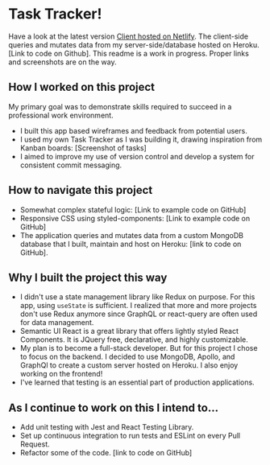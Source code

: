 # Task Tracker!

Have a look at the latest version [Client hosted on Netlify](https://gtasktracker.netlify.app/).
The client-side queries and mutates data from my server-side/database hosted on Heroku. [Link to code on Github].
This readme is a work in progress. Proper links and screenshots are on the way.

## How I worked on this project

My primary goal was to demonstrate skills required to succeed in a professional work environment.

- I built this app based wireframes and feedback from potential users.
- I used my own Task Tracker as I was building it, drawing inspiration from Kanban boards: [Screenshot of tasks]
- I aimed to improve my use of version control and develop a system for consistent commit messaging.

## How to navigate this project

- Somewhat complex stateful logic: [Link to example code on GitHub]
- Responsive CSS using styled-components: [Link to example code on GitHub]
- The application queries and mutates data from a custom MongoDB database that I built, maintain and host on Heroku: [link to code on GitHub].

## Why I built the project this way

- I didn't use a state management library like Redux on purpose. For this app, using `useState` is
  sufficient. I realized that more and more projects don't use Redux anymore since GraphQL or
  react-query are often used for data management.
- Semantic UI React is a great library that offers lightly styled React Components. It is JQuery free, declarative, and highly customizable.
- My plan is to become a full-stack developer. But for this project I chose to focus on the
  backend. I decided to use MongoDB, Apollo, and GraphQl to create a custom server hosted on Heroku. I also
  enjoy working on the frontend!
- I've learned that testing is an essential part of production applications.

## As I continue to work on this I intend to...

- Add unit testing with Jest and React Testing Library.
- Set up continuous integration to run tests and ESLint on every Pull Request.
- Refactor some of the code. [link to code on GitHub]
